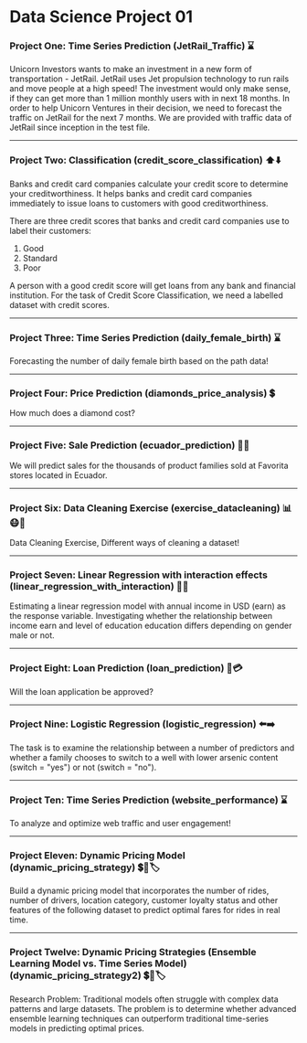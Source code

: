 # Data Science Project 01

### Project One: Time Series Prediction (JetRail_Traffic) ⌛
Unicorn Investors wants to make an investment in a new form of transportation - JetRail. JetRail uses Jet propulsion technology to run rails and move people at a high speed!
The investment would only make sense, if they can get more than 1 million monthly users with in next 18 months.
In order to help Unicorn Ventures in their decision, we need to forecast the traffic on JetRail for the next 7 months.
We are provided with traffic data of JetRail since inception in the test file.

---
### Project Two: Classification (credit_score_classification) ⬆️⬇️
Banks and credit card companies calculate your credit score to determine your creditworthiness.
It helps banks and credit card companies immediately to issue loans to customers with good creditworthiness.

There are three credit scores that banks and credit card companies use to label their customers:

1. Good   
2. Standard  
3. Poor

A person with a good credit score will get loans from any bank and financial institution. For the task of Credit Score Classification, we need a labelled dataset with credit scores.

---
### Project Three: Time Series Prediction (daily_female_birth) ⌛ 
Forecasting the number of daily female birth based on the path data!

---

### Project Four: Price Prediction (diamonds_price_analysis) 💲
How much does a diamond cost?

---
### Project Five: Sale Prediction (ecuador_prediction) 💱💲
We will predict sales for the thousands of product families sold at Favorita stores located in Ecuador.

----
### Project Six: Data Cleaning Exercise (exercise_datacleaning) 📊 😷🧼
Data Cleaning Exercise, Different ways of cleaning a dataset!

----
### Project Seven: Linear Regression with interaction effects (linear_regression_with_interaction) 💸🏦
Estimating a linear regression model with annual income in USD (earn) as the response variable. Investigating whether the relationship between income earn and level of education education differs depending on gender male or not.

----
### Project Eight: Loan Prediction (loan_prediction) 🏦💳
Will the loan application be approved?

----
### Project Nine: Logistic Regression (logistic_regression) ⬅️➡️
The task is to examine the relationship between a number of predictors and whether a family chooses to switch to a well with lower arsenic content (switch = "yes") or not (switch = "no").

----
### Project Ten: Time Series Prediction (website_performance) ⌛
To analyze and optimize web traffic and user engagement!

----

### Project Eleven: Dynamic Pricing Model (dynamic_pricing_strategy) 💲💱🏷️
Build a dynamic pricing model that incorporates the number of rides, number of drivers, location category, customer loyalty status and other features of the following dataset to predict optimal fares for rides in real time.

----
### Project Twelve: Dynamic Pricing Strategies (Ensemble Learning Model vs. Time Series Model) (dynamic_pricing_strategy2) 💲💱🏷️
Research Problem: Traditional models often struggle with complex data patterns and large datasets. The problem is to determine whether advanced ensemble learning techniques can outperform traditional time-series models in predicting optimal prices.
